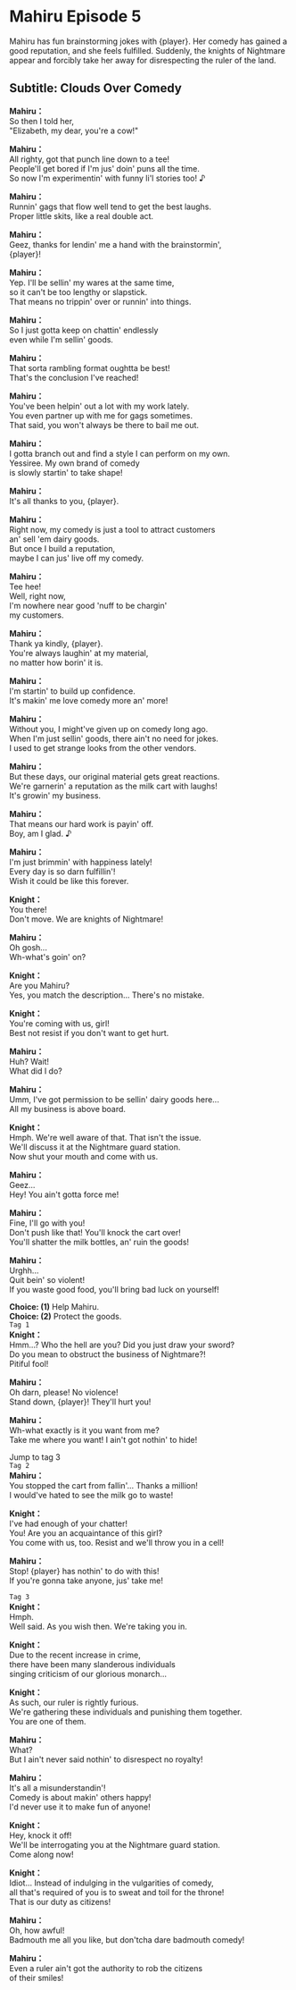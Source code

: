 # Mahiru Episode 5
Mahiru has fun brainstorming jokes with {player}. Her comedy has gained a good reputation, and she feels fulfilled. Suddenly, the knights of Nightmare appear and forcibly take her away for disrespecting the ruler of the land.
  
## Subtitle: Clouds Over Comedy
  
**Mahiru：**  
So then I told her,  
\"Elizabeth, my dear, you're a cow!\"  
  
**Mahiru：**  
All righty, got that punch line down to a tee!  
People'll get bored if I'm jus' doin' puns all the time.  
So now I'm experimentin' with funny li'l stories too! ♪  
  
**Mahiru：**  
Runnin' gags that flow well tend to get the best laughs.  
Proper little skits, like a real double act.  
  
**Mahiru：**  
Geez, thanks for lendin' me a hand with the brainstormin',  
{player}!  
  
**Mahiru：**  
Yep. I'll be sellin' my wares at the same time,  
so it can't be too lengthy or slapstick.  
That means no trippin' over or runnin' into things.  
  
**Mahiru：**  
So I just gotta keep on chattin' endlessly  
even while I'm sellin' goods.  
  
**Mahiru：**  
That sorta rambling format oughtta be best!  
That's the conclusion I've reached!  
  
**Mahiru：**  
You've been helpin' out a lot with my work lately.  
You even partner up with me for gags sometimes.  
That said, you won't always be there to bail me out.  
  
**Mahiru：**  
I gotta branch out and find a style I can perform on my own.  
Yessiree. My own brand of comedy  
is slowly startin' to take shape!  
  
**Mahiru：**  
It's all thanks to you, {player}.  
  
**Mahiru：**  
Right now, my comedy is just a tool to attract customers  
an' sell 'em dairy goods.  
But once I build a reputation,  
maybe I can jus' live off my comedy.  
  
**Mahiru：**  
Tee hee!  
Well, right now,  
I'm nowhere near good 'nuff to be chargin'  
my customers.  
  
**Mahiru：**  
Thank ya kindly, {player}.  
You're always laughin' at my material,  
no matter how borin' it is.  
  
**Mahiru：**  
I'm startin' to build up confidence.  
It's makin' me love comedy more an' more!  
  
**Mahiru：**  
Without you, I might've given up on comedy long ago.  
When I'm just sellin' goods, there ain't no need for jokes.  
I used to get strange looks from the other vendors.  
  
**Mahiru：**  
But these days, our original material gets great reactions.  
We're garnerin' a reputation as the milk cart with laughs!  
It's growin' my business.  
  
**Mahiru：**  
That means our hard work is payin' off.  
Boy, am I glad. ♪  
  
**Mahiru：**  
I'm just brimmin' with happiness lately!  
Every day is so darn fulfillin'!  
Wish it could be like this forever.  
  
**Knight：**  
You there!  
Don't move. We are knights of Nightmare!  
  
**Mahiru：**  
Oh gosh...  
Wh-what's goin' on?  
  
**Knight：**  
Are you Mahiru?  
Yes, you match the description... There's no mistake.  
  
**Knight：**  
You're coming with us, girl!  
Best not resist if you don't want to get hurt.  
  
**Mahiru：**  
Huh? Wait!  
What did I do?  
  
**Mahiru：**  
Umm, I've got permission to be sellin' dairy goods here...  
All my business is above board.  
  
**Knight：**  
Hmph. We're well aware of that. That isn't the issue.  
We'll discuss it at the Nightmare guard station.  
Now shut your mouth and come with us.  
  
**Mahiru：**  
Geez...  
Hey! You ain't gotta force me!  
  
**Mahiru：**  
Fine, I'll go with you!  
Don't push like that! You'll knock the cart over!  
 You'll shatter the milk bottles, an' ruin the goods!  
  
**Mahiru：**  
Urghh...  
Quit bein' so violent!  
If you waste good food, you'll bring bad luck on yourself!  
  
**Choice: (1)**  Help Mahiru.  
**Choice: (2)**  Protect the goods.  
`Tag 1`  
**Knight：**  
Hmm...? Who the hell are you? Did you just draw your sword?  
Do you mean to obstruct the business of Nightmare?!  
Pitiful fool!  
  
**Mahiru：**  
Oh darn, please! No violence!  
Stand down, {player}! They'll hurt you!  
  
**Mahiru：**  
Wh-what exactly is it you want from me?  
Take me where you want! I ain't got nothin' to hide!  
  
Jump to tag 3  
`Tag 2`  
**Mahiru：**  
You stopped the cart from fallin'... Thanks a million!  
I would've hated to see the milk go to waste!  
  
**Knight：**  
I've had enough of your chatter!  
You! Are you an acquaintance of this girl?  
You come with us, too. Resist and we'll throw you in a cell!  
  
**Mahiru：**  
Stop! {player} has nothin' to do with this!  
If you're gonna take anyone, jus' take me!  
  
`Tag 3`  
**Knight：**  
Hmph.  
Well said. As you wish then. We're taking you in.  
  
**Knight：**  
Due to the recent increase in crime,  
there have been many slanderous individuals  
singing criticism of our glorious monarch...  
  
**Knight：**  
As such, our ruler is rightly furious.  
We're gathering these individuals and punishing them together.  
You are one of them.  
  
**Mahiru：**  
What?  
But I ain't never said nothin' to disrespect no royalty!  
  
**Mahiru：**  
It's all a misunderstandin'!  
Comedy is about makin' others happy!  
I'd never use it to make fun of anyone!  
  
**Knight：**  
Hey, knock it off!  
We'll be interrogating you at the Nightmare guard station.  
Come along now!  
  
**Knight：**  
Idiot... Instead of indulging in the vulgarities of comedy,  
all that's required of you is to sweat and toil for the throne!  
That is our duty as citizens!  
  
**Mahiru：**  
Oh, how awful!  
Badmouth me all you like, but don'tcha dare badmouth comedy!  
  
**Mahiru：**  
Even a ruler ain't got the authority to rob the citizens  
of their smiles!  
